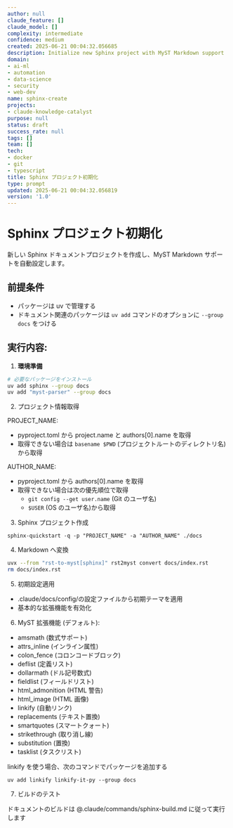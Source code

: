 ```yaml
---
author: null
claude_feature: []
claude_model: []
complexity: intermediate
confidence: medium
created: 2025-06-21 00:04:32.056685
description: Initialize new Sphinx project with MyST Markdown support
domain:
- ai-ml
- automation
- data-science
- security
- web-dev
name: sphinx-create
projects:
- claude-knowledge-catalyst
purpose: null
status: draft
success_rate: null
tags: []
team: []
tech:
- docker
- git
- typescript
title: Sphinx プロジェクト初期化
type: prompt
updated: 2025-06-21 00:04:32.056819
version: '1.0'
---
```


# Sphinx プロジェクト初期化

新しい Sphinx ドキュメントプロジェクトを作成し、MyST Markdown サポートを自動設定します。

## 前提条件

- パッケージは uv で管理する
- ドキュメント関連のパッケージは `uv add` コマンドのオプションに `--group docs` をつける

## 実行内容:

1. **環境準備**

```bash
# 必要なパッケージをインストール
uv add sphinx --group docs
uv add "myst-parser" --group docs
```

2. プロジェクト情報取得

PROJECT_NAME:

- pyproject.toml から project.name と authors[0].name を取得
- 取得できない場合は `basename $PWD` (プロジェクトルートのディレクトリ名)から取得

AUTHOR_NAME:

- pyproject.toml から authors[0].name を取得
- 取得できない場合は次の優先順位で取得
  - `git config --get user.name` (Git のユーザ名)
  - `$USER` (OS のユーザ名)から取得

3. Sphinx プロジェクト作成

`sphinx-quickstart -q -p "PROJECT_NAME" -a "AUTHOR_NAME" ./docs`

4. Markdown へ変換

```bash
uvx --from "rst-to-myst[sphinx]" rst2myst convert docs/index.rst
rm docs/index.rst
```

5. 初期設定適用

- .claude/docs/config/の設定ファイルから初期テーマを適用
- 基本的な拡張機能を有効化

6. MyST 拡張機能 (デフォルト):

- amsmath (数式サポート)
- attrs_inline (インライン属性)
- colon_fence (コロンコードブロック)
- deflist (定義リスト)
- dollarmath (ドル記号数式)
- fieldlist (フィールドリスト)
- html_admonition (HTML 警告)
- html_image (HTML 画像)
- linkify (自動リンク)
- replacements (テキスト置換)
- smartquotes (スマートクォート)
- strikethrough (取り消し線)
- substitution (置換)
- tasklist (タスクリスト)

linkify を使う場合、次のコマンドでパッケージを追加する

`uv add linkify linkify-it-py --group docs`

7. ビルドのテスト

ドキュメントのビルドは @.claude/commands/sphinx-build.md に従って実行します